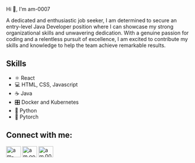 
Hi 👋, I'm am-0007

A dedicated and enthusiastic job seeker, I am determined to secure an entry-level Java Developer position where I can showcase my strong organizational skills and unwavering dedication. With a genuine passion for coding and a relentless pursuit of excellence, I am excited to contribute my skills and knowledge to help the team achieve remarkable results.

## Skills
* ⚛️ React
* 💻 HTML, CSS, Javascript
* ☕ Java 
* 🎛️ Docker and Kubernetes
* :snake: Python
* :robot: Pytorch

## Connect with me:
<p align="left">
<a href="https://linkedin.com/in/am-oo07" target="blank"><img align="center" src="https://raw.githubusercontent.com/rahuldkjain/github-profile-readme-generator/master/src/images/icons/Social/linked-in-alt.svg" alt="am-oo07" height="30" width="40" /></a>
<a href="https://instagram.com/am.oo07" target="blank"><img align="center" src="https://raw.githubusercontent.com/rahuldkjain/github-profile-readme-generator/master/src/images/icons/Social/instagram.svg" alt="am.oo07" height="30" width="40" /></a>
<a href="https://discord.gg/am.0007" target="blank"><img align="center" src="https://raw.githubusercontent.com/rahuldkjain/github-profile-readme-generator/master/src/images/icons/Social/discord.svg" alt="am.0007" height="30" width="40" /></a>
</p>
